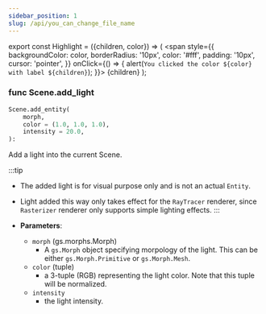 ```yaml
---
sidebar_position: 1
slug: /api/you_can_change_file_name
---
```


<!-- # `Scene.add_light` -->
export const Highlight = ({children, color}) => (
  <span
    style={{
      backgroundColor: color,
      borderRadius: '10px',
      color: '#fff',
      padding: '10px',
      cursor: 'pointer',
    }}
    onClick={() => {
      alert(`You clicked the color ${color} with label ${children}`);
    }}>
    {children}
  </span>
);

### <Highlight color="#79a2db">func **Scene.add_light**</Highlight>



```python
Scene.add_entity(
    morph,
    color = (1.0, 1.0, 1.0),
    intensity = 20.0,
):
```

Add a light into the current Scene.

:::tip
- The added light is for visual purpose only and is not an actual `Entity`.
- Light added this way only takes effect for the `RayTracer` renderer, since `Rasterizer` renderer only supports simple lighting effects.
:::

- **Parameters**:
  - `morph` (gs.morphs.Morph)
    - A `gs.Morph` object specifying morpology of the light. This can be either `gs.Morph.Primitive` or `gs.Morph.Mesh`. 
  - `color` (tuple) 
    - a 3-tuple (RGB) representing the light color. Note that this tuple will be normalized.
  - `intensity`
    - the light intensity.
